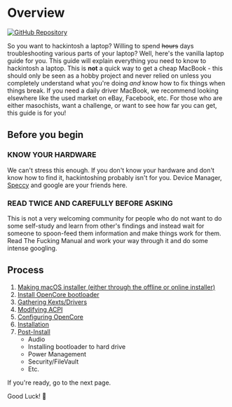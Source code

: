 # Overview

[![GitHub Repository](https://img.shields.io/badge/GitHub-vanilla--laptop--guide-blue?style=flat-square&logo=github)](https://github.com/dortania/vanilla-laptop-guide)

So you want to hackintosh a laptop? Willing to spend ~~hours~~ days troubleshooting various parts of your laptop? Well, here's the vanilla laptop guide for you. This guide will explain everything you need to know to hackintosh a laptop. This is **not** a quick way to get a cheap MacBook - this should only be seen as a hobby project and never relied on unless you completely understand what you're doing *and* know how to fix things when things break. If you need a daily driver MacBook, we recommend looking elsewhere like the used market on eBay, Facebook, etc. For those who are either masochists, want a challenge, or want to see how far you can get, this guide is for you!

## Before you begin

### **KNOW YOUR HARDWARE**

We can't stress this enough. If you don't know your hardware and don't know how to find it, hackintoshing probably isn't for you. Device Manager, [Speccy](https://www.ccleaner.com/speccy) and google are your friends here.

### **READ TWICE AND CAREFULLY BEFORE ASKING**

This is not a very welcoming community for people who do not want to do some self-study and learn from other's findings and instead wait for someone to spoon-feed them information and make things work for them. Read The Fucking Manual and work your way through it and do some intense googling.

## Process

  1. [Making macOS installer (either through the offline or online installer)](/preparations/installer-overview.md)
  2. [Install OpenCore bootloader](/preparations/opencore-efi.md)
  3. [Gathering Kexts/Drivers](/OpenCore/ktext.md)
  4. [Modifying ACPI](https://dortania.github.io/Getting-Started-With-ACPI/)
  5. [Configuring OpenCore](/OpenCore/config.md)
  6. [Installation](/installation/installation-process.md)
  7. [Post-Install](/post-install/)
     * Audio
     * Installing bootloader to hard drive
     * Power Management
     * Security/FileVault
     * Etc.

If you're ready, go to the next page.

Good Luck! 🎊
